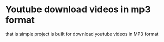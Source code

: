 # Youtube download videos in mp3 format
that is simple project is built for download youtube videos in MP3 format
